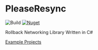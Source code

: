 # PleaseResync

![Build](https://github.com/HeatXD/PleaseResync/actions/workflows/dotnet.yml/badge.svg)
[![Nuget](https://img.shields.io/nuget/v/PleaseResync)](https://www.nuget.org/packages/PleaseResync/)

Rollback Networking Library Written in C#

[Example Projects](https://github.com/HeatXD/PleaseResyncExamples)
